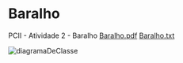 # Baralho
PCII - Atividade 2 - Baralho
[Baralho.pdf](https://github.com/luansouzaprogramador/baralho/files/11268765/Baralho.pdf)
[Baralho.txt](https://github.com/luansouzaprogramador/baralho/files/11268812/Baralho.txt)

![diagramaDeClasse](https://user-images.githubusercontent.com/109920817/232972139-28f459b4-a84b-4366-b5f2-aa32545f291d.png)
